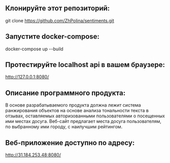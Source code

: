 ## Клонируйте этот репозиторий:

git clone https://github.com/ZhPolina/sentiments.git

## Запустите docker-compose:

docker-compose up --build

## Протестируйте localhost api в вашем браузере:

http://127.0.0.1:8080/

## Описание программного продукта:

В основе разрабатываемого продукта должна лежит система ранжирования объектов на основе анализа тональности текста в отзывах, оставляемых авторизованными пользователями о посещенных ими местах досуга. Веб-сайт предлагает места досуга пользователям, по выбранному ими городу, с наилучшим рейтингом.

## Веб-приложение доступно по адресу:
http://31.184.253.48:8080/

